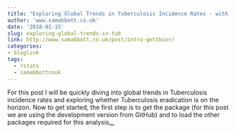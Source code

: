 ```yaml
---
title: "Exploring Global Trends in Tuberculosis Incidence Rates - with GetTBinR"
author: 'www.samabbott.co.uk'
date: '2018-01-15'
slug: exploring-global-trends-in-tub
link: http://www.samabbott.co.uk/post/intro-gettbinr/
categories:
- bloglink
tags:
  - rstats
  - samabbottcouk
---
```


For this post I will be quickly diving into global trends in Tuberculosis incidence rates and exploring whether Tuberculosis eradication is on the horizon. Now to get started, the first step is to get the package (for this post we are using the development version from GitHub) and to load the other packages required for this analysis[... <i class="fas fa-external-link-alt"></i>](http://www.samabbott.co.uk/post/intro-gettbinr/)

